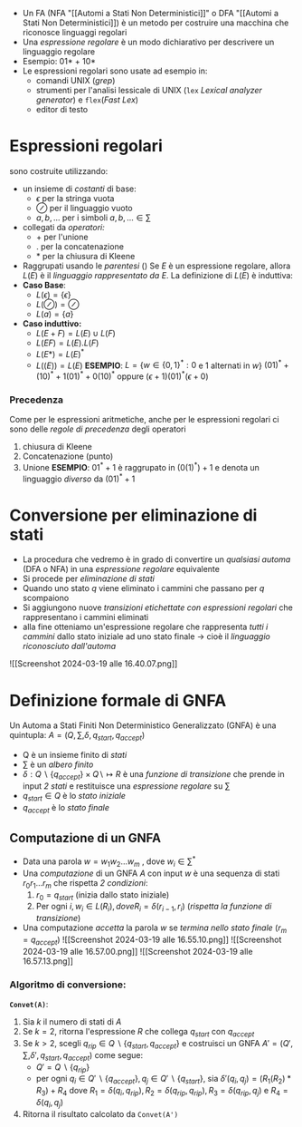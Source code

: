 - Un FA (NFA "[[Automi a Stati Non Deterministici]]" o DFA "[[Automi a Stati Non Deterministici]]) è un metodo per costruire una macchina che riconosce linguaggi regolari
- Una *espressione regolare* è un modo dichiarativo per descrivere un linguaggio regolare
- Esempio: 01* + 10*
- Le espressioni regolari sono usate ad esempio in:
	- comandi UNIX (*grep*)
	- strumenti per l'analisi lessicale di UNIX (`lex` *Lexical analyzer generator*) e `flex`(*Fast Lex*)
	- editor di testo
# Espressioni regolari
sono costruite utilizzando:
- un insieme di *costanti* di base:
	- $\epsilon$ per la stringa vuota
	- $\oslash$ per il linguaggio vuoto
	- $a, b,...$ per i simboli $a,b,... \in \sum$
- collegati da *operatori:*
	- $+$ per l'unione
	- $.$ per la concatenazione
	- $*$ per la chiusura di Kleene
- Raggrupati usando le *parentesi* $()$
Se $E$ è un espressione regolare, allora $L(E)$ è il *linguaggio rappresentato da $E$*. La definizione di $L(E)$ è induttiva:
- **Caso Base**:
	- $L(\epsilon) = \{ \epsilon \}$
	- $L(\oslash) = \oslash$
	- $L(a) = \{a\}$
- **Caso induttivo:**
	- $L(E + F) = L(E) \cup L(F)$
	- $L(EF) = L(E).L(F)$
	- $L(E*) = L(E)^*$
	- $L((E)) = L(E)$
**ESEMPIO**:
$L=\{w \in \{0,1\}^* : 0$ e $1$ alternati in $w \}$
$(01)^* + (10)^* + 1(01)^* + 0(10)^*$ oppure $(\epsilon +1)(01)^*(\epsilon+0)$
### Precedenza
Come per le espressioni aritmetiche, anche per le espressioni regolari ci sono delle *regole di precedenza* degli operatori
1. chiusura di Kleene
2. Concatenazione (punto)
3. Unione
**ESEMPIO**:
$01^*+1$ è raggrupato in $(0(1)^*)+1$
e denota un linguaggio *diverso* da $(01)^*+1$
# Conversione per eliminazione di stati
- La procedura che vedremo è in grado di convertire un *qualsiasi automa* (DFA o NFA) in una *espressione regolare* equivalente
- Si procede per *eliminazione di stati*
- Quando uno stato $q$ viene eliminato i cammini che passano per $q$ scompaiono
- Si aggiungono nuove *transizioni etichettate con espressioni regolari* che rappresentano i cammini eliminati
- alla fine otteniamo un'espressione regolare che rappresenta *tutti i cammini* dallo stato iniziale ad uno stato finale
	-> cioè il *linguaggio riconosciuto dall'automa*

![[Screenshot 2024-03-19 alle 16.40.07.png]]
# Definizione formale di GNFA
Un Automa a Stati Finiti Non Deterministico Generalizzato (GNFA) è una quintupla:
	$A=(Q, \sum, \delta, q_{start}, q_{accept})$
- Q è un insieme finito di *stati*
- $\sum$ è un *albero finito*
- $\delta : Q \backslash \{q_{accept}\} \times Q \backslash \mapsto R$ è una *funzione di transizione* che prende in input *2 stati* e restituisce una *espressione regolare* su $\sum$
- $q_{start} \in Q$ è lo *stato iniziale*
- $q_{accept}$ è lo *stato finale*
## Computazione di un GNFA
- Data una parola $w= w_1 w_2 ... w_m$ , dove $w_i \in \sum^*$
- Una *computazione* di un GNFA $A$ con input $w$ è una sequenza di stati $r_0r_1...r_m$ che rispetta *2 condizioni*:
	1. $r_0 = q_{start}$ (inizia dallo stato iniziale)
	2. Per ogni $i, w_i \in L(R_i), dove R_i = \delta(r_{i-1}, r_i)$ (*rispetta la funzione di transizione*)
- Una computazione *accetta* la parola $w$ se *termina nello stato finale* ($r_m = q_{accept}$)
![[Screenshot 2024-03-19 alle 16.55.10.png]]
![[Screenshot 2024-03-19 alle 16.57.00.png]]
![[Screenshot 2024-03-19 alle 16.57.13.png]]
### Algoritmo di conversione:
**`Convet(A)`**:
1. Sia $k$ il numero di stati di $A$
2. Se $k=2$, ritorna l'espressione $R$ che collega $q_{start}$ con $q_{accept}$
3. Se $k > 2$, scegli $q_{rip} \in Q \backslash \{q_{start}, q_{accept}\}$ e costruisci un GNFA $A' = (Q',\sum, \delta ', q_{start}, q_{accept})$ come segue:
	- $Q' = Q \backslash \{q_{rip}\}$
	- per ogni $q_i \in Q' \backslash \{q_{accept}\}, q_j \in Q' \backslash \{q_{start}\}$, sia $\delta '(q_i,q_j) = (R_1(R_2)*R_3)+R_4$ dove $R_1 = \delta (q_i,q_{rip}), R_2 = \delta (q_{rip}, q_{rip}), R_3 = \delta (q_{rip}, q_j)$ e $R_4=\delta (q_i, q_j)$
4. Ritorna il risultato calcolato da `Convet(A')`
